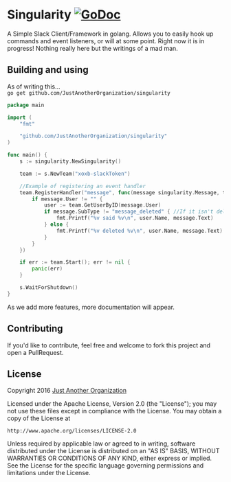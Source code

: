 # Singularity [![GoDoc](https://godoc.org/github.com/JustAnotherOrganization/singularity?status.png)](https://godoc.org/github.com/JustAnotherOrganization/singularity)    

A Simple Slack Client/Framework in golang. Allows you to easily hook up commands and event listeners, or will at some point. Right now it is in progress! Nothing really here but the writings of a mad man.

## Building and using   
As of writing this...   
`go get github.com/JustAnotherOrganization/singularity`   
``` Go
package main

import (
	"fmt"

	"github.com/JustAnotherOrganization/singularity"
)

func main() {
	s := singularity.NewSingularity()

	team := s.NewTeam("xoxb-slackToken")

	//Example of registering an event handler
	team.RegisterHandler("message", func(message singularity.Message, team *singularity.SlackInstance) {
		if message.User != "" {
			user := team.GetUserByID(message.User)
			if message.SubType != "message_deleted" { //If it isn't deleted.
				fmt.Printf("%v said %v\n", user.Name, message.Text)
			} else {
				fmt.Printf("%v deleted %v\n", user.Name, message.Text)
			}
		}
	})

	if err := team.Start(); err != nil {
		panic(err)
	}

	s.WaitForShutdown()
}
```

As we add more features, more documentation will appear.

## Contributing  
If you'd like to contribute, feel free and welcome to fork this project and open a PullRequest. 

## License   

Copyright 2016 [Just Another Organization](https://github.com/JustAnotherOrganization)

Licensed under the Apache License, Version 2.0 (the "License");
you may not use these files except in compliance with the License.
You may obtain a copy of the License at

    http://www.apache.org/licenses/LICENSE-2.0

Unless required by applicable law or agreed to in writing, software
distributed under the License is distributed on an "AS IS" BASIS,
WITHOUT WARRANTIES OR CONDITIONS OF ANY KIND, either express or implied.
See the License for the specific language governing permissions and
limitations under the License.
